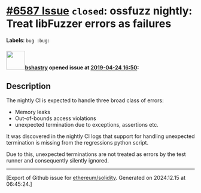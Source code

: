 # [\#6587 Issue](https://github.com/ethereum/solidity/issues/6587) `closed`: ossfuzz nightly: Treat libFuzzer errors as failures
**Labels**: `bug :bug:`


#### <img src="https://avatars.githubusercontent.com/u/2388185?v=4" width="50">[bshastry](https://github.com/bshastry) opened issue at [2019-04-24 16:50](https://github.com/ethereum/solidity/issues/6587):

## Description

The nightly CI is expected to handle three broad class of errors:
  - Memory leaks
  - Out-of-bounds access violations
  - unexpected termination due to exceptions, assertions etc.

It was discovered in the nightly CI logs that support for handling unexpected termination is missing from the regressions python script.

Due to this, unexpected terminations are not treated as errors by the test runner and consequently silently ignored.




-------------------------------------------------------------------------------



[Export of Github issue for [ethereum/solidity](https://github.com/ethereum/solidity). Generated on 2024.12.15 at 06:45:24.]
